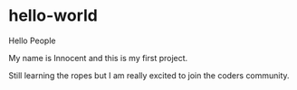 # hello-world

Hello People

My name is Innocent and this is my first project.

Still learning the ropes but I am really excited to join the coders community.


